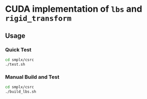 # CUDA implementation of `lbs` and `rigid_transform`

## Usage

### Quick Test
```bash
cd smplx/csrc
./test.sh
```

### Manual Build and Test
```bash
cd smplx/csrc
./build_lbs.sh
```